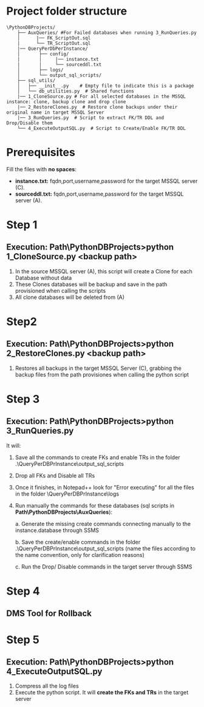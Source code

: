 # Project folder structure
    \PythonDBProjects/
        ├── AuxQueries/ #For Failed databases when running 3_RunQueries.py
        │      |── FK_ScriptOut.sql
        |      └── TR_ScriptOut.sql
        |── QueryPerDbPerInstance/
        │       ├── config/
        |       │     |── instance.txt
        |       |     └── sourceddl.txt
        │       ├── logs/
        │       └── output_sql_scripts/
        ├── sql_utils/
        │   ├── __init__.py    # Empty file to indicate this is a package
        │   └── db_utilities.py  # Shared functions
        |── 1_CloneSource.py # For all selected databases in the MSSQL instance: clone, backup clone and drop clone
        |── 2_RestoreClones.py  # Restore clone backups under their original name in target MSSQL Server        
        |── 3_RunQueries.py  # Script to extract FK/TR DDL and Drop/Disable them
        └── 4_ExecuteOutputSQL.py  # Script to Create/Enable FK/TR DDL  

# Prerequisites
Fill the files with **no spaces**:
   
   *  **instance.txt:** fqdn,port,username,password for the target MSSQL server (C). 
   *  **sourceddl.txt:** fqdn,port,username,password for the target MSSQL server (A).


# Step 1
## Execution: Path\PythonDBProjects>python 1_CloneSource.py \<backup path>
1. In the source MSSQL server (A), this script will create a Clone for each Database without data
2. These Clones databases will be backup and save in the path provisioned when calling the scripts
3. All clone databases will be deleted from (A)

# Step2
## Execution: Path\PythonDBProjects>python 2_RestoreClones.py \<backup path>
1. Restores all backups in the target MSSQL Server (C), grabbing the backup files from the path provisiones when calling the python script

# Step 3
## Execution: Path\PythonDBProjects>python 3_RunQueries.py
It will:
1. Save all the commands to create FKs and enable TRs in the folder .\QueryPerDBPrInstance\output_sql_scripts 
2. Drop all FKs and Disable all TRs
3. Once it finishes, in Notepad++ look for "Error executing" for all the files in the folder \QueryPerDBPrInstance\logs
4. Run manually the commands for these databases (sql scripts in **Path\PythonDBProjects\AuxQueries**):

    a. Generate the missing create commands connecting manually to the instance.database through SSMS

    b. Save the create/enable commands in the folder .\QueryPerDBPrInstance\output_sql_scripts (name the files according to the name convention, only for clarification reasons)
    
    c. Run the Drop/ Disable commands in the target server through SSMS

# Step 4
## DMS Tool for Rollback    

# Step 5
## Execution: Path\PythonDBProjects>python 4_ExecuteOutputSQL.py
1. Compress all the log files
2. Execute the python script. It will **create the FKs and TRs** in the target server